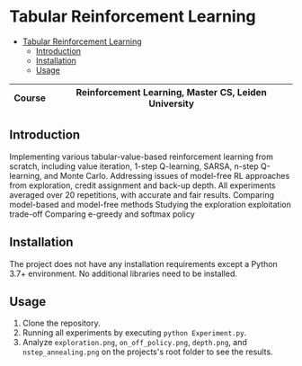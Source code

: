 # Tabular Reinforcement Learning

- [Tabular Reinforcement Learning](#tabular-reinforcement-learning)
  - [Introduction](#introduction)
  - [Installation](#installation)
  - [Usage](#usage)


| Course | Reinforcement Learning, Master CS, Leiden University |
| ------ | ---------------------------------------------------- |

## Introduction

Implementing various tabular-value-based reinforcement learning from scratch, including value iteration, 1-step Q-learning, SARSA, n-step Q-learning, and Monte Carlo.
Addressing issues of model-free RL approaches from exploration, credit assignment and back-up depth.
All experiments averaged over 20 repetitions, with accurate and fair results.
Comparing model-based and model-free methods
Studying the exploration exploitation trade-off
Comparing e-greedy and softmax policy

## Installation

The project does not have any installation requirements except a Python 3.7+ environment. No additional libraries need to be installed.

## Usage

1. Clone the repository.
2. Running all experiments by executing `python Experiment.py`.
3. Analyze `exploration.png`, `on_off_policy.png`, `depth.png`, and `nstep_annealing.png` on the projects's root folder to see the results.
